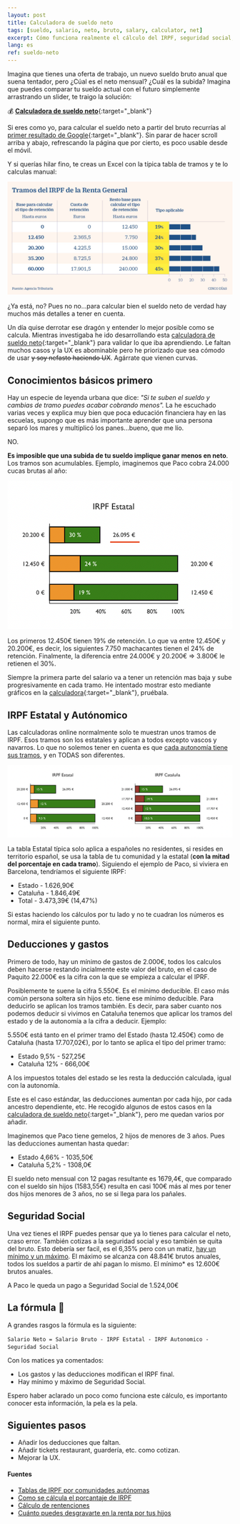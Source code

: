 ```yaml
---
layout: post
title: Calculadora de sueldo neto
tags: [sueldo, salario, neto, bruto, salary, calculator, net]
excerpt: Cómo funciona realmente el cálculo del IRPF, seguridad social, etc.
lang: es
ref: sueldo-neto
---
```


Imagina que tienes una oferta de trabajo, un nuevo sueldo bruto anual que suena tentador, pero ¿Cúal es el neto mensual? ¿Cuál es la subida? Imagina que puedes comparar tu sueldo actual con el futuro simplemente arrastrando un slider, te traigo la solución:

:moneybag: [**Calculadora de sueldo neto**](https://tusueldoneto.pallares.me){:target="\_blank"}

Si eres como yo, para calcular el sueldo neto a partir del bruto recurrías al [primer resultado de Google](https://cincodias.elpais.com/herramientas/calculadora-sueldo-neto/){:target="\_blank"}. Sin parar de hacer scroll arriba y abajo, refrescando la página que por cierto, es poco usable desde el móvil.

Y si querías hilar fino, te creas un Excel con la típica tabla de tramos y te lo calculas manual:

![Tramos IPRF Estatales](../images/tramos.jpg)

¿Ya está, no? Pues no no...para calcular bien el sueldo neto de verdad hay muchos más detalles a tener en cuenta.

Un día quise derrotar ese dragón y entender lo mejor posible como se calcula. Mientras investigaba he ido desarrollando esta [calculadora de sueldo neto](https://tusueldoneto.pallares.me){:target="\_blank"} para validar lo que iba aprendiendo. Le faltan muchos casos y la UX es abominable pero he priorizado que sea cómodo de usar ~~y soy nefasto haciendo UX~~. Agárrate que vienen curvas.

## Conocimientos básicos primero

Hay un especie de leyenda urbana que dice: _"Si te suben el sueldo y cambias de tramo puedes acabar cobrando menos"._ La he escuchado varias veces y explica muy bien que poca educación financiera hay en las escuelas, supongo que es más importante aprender que una persona separó los mares y multiplicó los panes...bueno, que me lío.

NO.

**Es imposible que una subida de tu sueldo implique ganar menos en neto**. Los tramos son acumulables. Ejemplo, imaginemos que Paco cobra 24.000 cucas brutas al año:

![Tramos explicados](../images/tramosExplicados.png)

Los primeros 12.450€ tienen 19% de retención.
Lo que va entre 12.450€ y 20.200€, es decir, los siguientes 7.750 machacantes tienen el 24% de retención.
Finalmente, la diferencia entre 24.000€ y 20.200€ => 3.800€ le retienen el 30%.

Siempre la primera parte del salario va a tener un retención mas baja y sube progresivamente en cada tramo. He intentado mostrar esto mediante gráficos en la [calculadora](https://tusueldoneto.pallares.me){:target="\_blank"}, pruébala.

## IRPF Estatal y Autónomico

Las calculadoras online normalmente solo te muestran unos tramos de IRPF. Esos tramos son los estatales y aplican a todos excepto vascos y navarros. Lo que no solemos tener en cuenta es que [cada autonomía tiene sus tramos](https://www.businessinsider.es/tablas-irpf-comunidades-autonomas-cuanto-pagas-renta-625415), y en TODAS son diferentes.

![Tramos del estado y catalanes](../images/dosTramos.png)

La tabla Estatal típica solo aplica a españoles no residentes, si resides en territorio español, se usa la tabla de tu comunidad y la estatal (**con la mitad del porcentaje en cada tramo**).
Siguiendo el ejemplo de Paco, si viviera en Barcelona, tendríamos el siguiente IRPF:

- Estado - 1.626,90€
- Cataluña - 1.846,49€
- Total - 3.473,39€ (14,47%)

Si estas haciendo los cálculos por tu lado y no te cuadran los números es normal, mira el siguiente punto.

## Deducciones y gastos

Primero de todo, hay un mínimo de gastos de 2.000€, todos los calculos deben hacerse restando incialmente este valor del bruto, en el caso de Paquito 22.000€ es la cifra con la que se empieza a calcular el IPRF.

Posiblemente te suene la cifra 5.550€. Es el mínimo deducible. El caso más común persona soltera sin hijos etc. tiene ese mínimo deducible. Para deducirlo se aplican los tramos también. Es decir, para saber cuanto nos podemos deducir si vivimos en Cataluña tenemos que aplicar los tramos del estado y de la autonomía a la cifra a deducir. Ejemplo:

5.550€ está tanto en el primer tramo del Estado (hasta 12.450€) como de Cataluña (hasta 17.707,02€), por lo tanto se aplica el tipo del primer tramo:

- Estado 9,5% - 527,25€
- Cataluña 12% - 666,00€

A los impuestos totales del estado se les resta la deducción calculada, igual con la autonomía.

Este es el caso estándar, las deducciones aumentan por cada hijo, por cada ancestro dependiente, etc. He recogido algunos de estos casos en la [calculadora de sueldo neto](https://tusueldoneto.pallares.me){:target="\_blank"}, pero me quedan varios por añadir.

Imaginemos que Paco tiene gemelos, 2 hijos de menores de 3 años. Pues las deducciones aumentan hasta quedar:

- Estado 4,66% - 1035,50€
- Cataluña 5,2% - 1308,0€

El sueldo neto mensual con 12 pagas resultante es 1679,4€, que comparado con el sueldo sin hijos (1583,55€) resulta en casi 100€ más al mes por tener dos hijos menores de 3 años, no se si llega para los pañales.

## Seguridad Social

Una vez tienes el IRPF puedes pensar que ya lo tienes para calcular el neto, craso error. También cotizas a la seguridad social y eso también se quita del bruto. Esto debería ser facil, es el 6,35% pero con un matiz, [hay un mínimo y un máximo](https://www.campmanyabogados.com/blog/bases-cotizacion). El máximo se alcanza con 48.841€ brutos anuales, todos los sueldos a partir de ahí pagan lo mismo. El mínimo\* es 12.600€ brutos anuales.

A Paco le queda un pago a Seguridad Social de 1.524,00€

## La fórmula :tada:

A grandes rasgos la fórmula es la siguiente:

`Salario Neto = Salario Bruto - IRPF Estatal - IRPF Autonomico - Seguridad Social`

Con los matices ya comentados:

- Los gastos y las deducciones modifican el IRPF final.
- Hay mínimo y máximo de Seguridad Social.

Espero haber aclarado un poco como funciona este cálculo, es importanto conocer esta información, la pela es la pela.

## Siguientes pasos

- Añadir los deducciones que faltan.
- Añadir tickets restaurant, guardería, etc. como cotizan.
- Mejorar la UX.

#### Fuentes

- [Tablas de IRPF por comunidades autónomas](https://www.businessinsider.es/tablas-irpf-comunidades-autonomas-cuanto-pagas-renta-625415)
- [Como se cálcula el porcantaje de IRPF](https://ekuatio.com/como-se-calcula-el-porcentaje-de-irpf-en-la-nomina/)
- [Cálculo de rentenciones](https://www2.agenciatributaria.gob.es/wlpl/PRET-R170/index.zul)
- [Cuánto puedes desgravarte en la renta por tus hijos](https://www.finect.com/usuario/Josetrecet/articulos/hijos-declaracion-renta)
